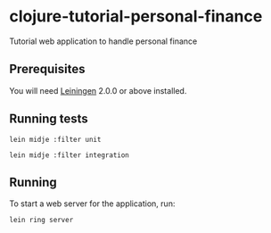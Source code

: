 # clojure-tutorial-personal-finance

Tutorial web application to handle personal finance

## Prerequisites

You will need [Leiningen][] 2.0.0 or above installed.

[leiningen]: https://github.com/technomancy/leiningen

## Running tests

    lein midje :filter unit

    lein midje :filter integration

## Running

To start a web server for the application, run:

    lein ring server
